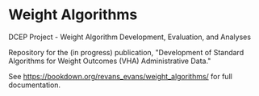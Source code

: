 # Weight Algorithms
DCEP Project - Weight Algorithm Development, Evaluation, and Analyses

Repository for the (in progress) publication, "Development of Standard Algorithms for Weight Outcomes (VHA) Administrative Data."

See https://bookdown.org/revans_evans/weight_algorithms/ for full documentation.
